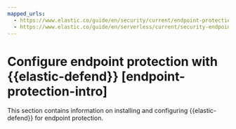 ```yaml
---
mapped_urls:
  - https://www.elastic.co/guide/en/security/current/endpoint-protection-intro.html
  - https://www.elastic.co/guide/en/serverless/current/security-endpoint-protection-intro.html
---
```


# Configure endpoint protection with {{elastic-defend}} [endpoint-protection-intro]

This section contains information on installing and configuring {{elastic-defend}} for endpoint protection.
